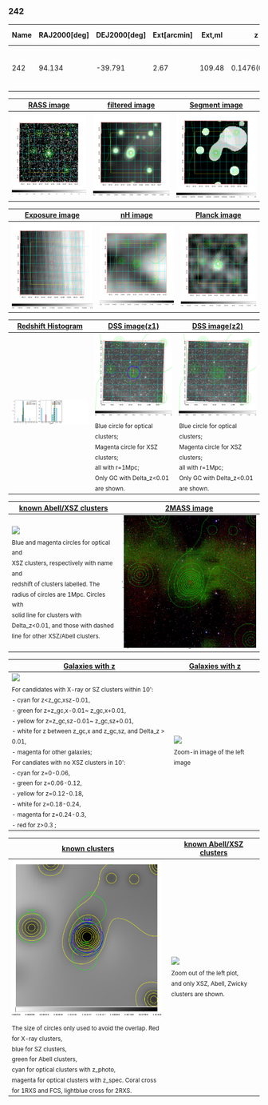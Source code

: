 <div STYLE="page-break-after: always;"></div>

### 242

|Name|RAJ2000[deg]|DEJ2000[deg] |Ext[arcmin]| Ext,ml | z | z_src| C|GC(XSZ,Delta_z<0.01)| GC(OPT,Delta_z<0.01)|GC| R_sig[arcmin] | R500[arcmin] | R500[Mpc]| CRsig[c/s] | CR500[c/s] |L500[1E44 erg/s]|F500[1E-12 erg/s/cm^2]| M500[1E14 Msun]|Tx[keV]|Cnt_sig|Beta|Rc[arcmin]|Comment|Alias|
|---|---|---|---|---|---|------|---|--------|---------|----------|---|---|---|---|---|---|---|---|---|---|---|---|---|---|
|242| 94.134| -39.791| 2.67| 109.48| 0.1476(0.007)| z1, z_xsz| B| MCXC, PSZ2, Tar| A, N, W| A, MCXC, N, PSZ2, Tar, W| 8.800| 7.016| 1.086| 0.233(0.032)| 0.226(0.031)| 2.411(0.134)| 4.103(0.228)| 4.20(0.11)| 5.44(0.09)| 212.9| 0.806(-0.112+0.120)| 3.333(-0.736+0.684)| -| k332|

|[RASS image](../image/242/242_img.pdf)|[filtered image](../image/242/242_fil.pdf)|[Segment image](../image/242/242_seg.pdf)|
|-------------------|--------------------|-------------------|
| <img src="../image/242/242_img.png" width="300">  | <img src="../image/242/242_fil.png" width="300">   | <img src="../image/242/242_seg.png" width="300">  |

|[Exposure image](../image/242/242_mex.pdf)| [nH image](../image/242/242_nh.pdf)| [Planck image](../image/242/242_p.pdf)|
|-------------------|--------------------|-------------------|
|<img src="../image/242/242_mex.png" width="300">   | <img src="../image/242/242_nh.png" width="300">    | <img src="../image/242/242_p.png" width="300"> |

|[Redshift Histogram](../image/242/242_zg.pdf) | [DSS image(z1)](../image/242/242_dss_z1.pdf)      |  [DSS image(z2)](../image/242/242_dss_z2.pdf)    |
|-------------------|--------------------|-------------------|
|<img src="../image/242/242_zg.png" width="300"> |<img src="../image/242/242_dss_z1.png" width="300"> <sub><br>Blue circle for optical clusters; <br>Magenta circle for XSZ clusters; <br>all with r=1Mpc; <br>Only GC with Delta_z<0.01 are shown. </sub>| <img src="../image/242/242_dss_z2.png" width="300"><sub><br>Blue circle for optical clusters; <br>Magenta circle for XSZ clusters; <br>all with r=1Mpc; <br>Only GC with Delta_z<0.01 are shown. </sub> |

|[known Abell/XSZ clusters](../image/242/242_m.pdf) | [2MASS image](../image/242/242_2mass.pdf)      |
|-------------------|-------------------|
|<img src=../image/242/242_m.png width="300"> <br><sub>Blue and magenta circles for optical and <br>XSZ clusters, respectively with name and <br>redshift of clusters labelled. The <br>radius of circles are 1Mpc. Circles with <br>solid line for clusters with <br>Delta_z<0.01, and those with dashed <br>line for other XSZ/Abell clusters.        </sub>|<img src="../image/242/242_2mass.png" width="300">  |

|[Galaxies with z](../image/242/242_opt_ned.pdf) |[Galaxies with z](../image/242/242_opt_ned_zoom.pdf) |
|-------------------|-------------------|
| <img src=../image/242/242_opt_ned.png width="300"> <br><sub> For candidates with X-ray or SZ clusters within 10': <br> - cyan for z<z_gc,xsz-0.01, <br> - green for z=z_gc,x-0.01~ z_gc,x+0.01, <br> - yellow for z=z_gc,sz-0.01~ z_gc,sz+0.01, <br> - white for z between z_gc,x and z_gc,sz, and Delta_z > 0.01, <br> - magenta for other galaxies; <br>For candiates with no XSZ clusters in 10': <br> - cyan for z=0-0.06, <br> - green for z=0.06-0.12, <br> - yellow for z=0.12-0.18, <br> - white for z=0.18-0.24, <br> - magenta for z=0.24-0.3, <br> - red for z>0.3 ;  </sub>|<img src=../image/242/242_opt_ned_zoom.png width="300">  <br><sub> Zoom-in image of the left image</sub>|

|[known clusters](../image/242/242_gc.pdf) |[known Abell/XSZ clusters](../image/242/242_gc_large.pdf) |
|-------------------|-------------------|
| <img src=../image/242/242_gc.png width="300"> <br><sub> The size of circles only used to avoid the overlap. Red for X-ray clusters, <br> blue for SZ clusters, <br> green for Abell clusters, <br> cyan for optical clusters with z_photo, <br> magenta for optical clusters with z_spec. Coral cross for 1RXS and FCS, lightblue cross for 2RXS. </sub>|<img src=../image/242/242_gc_large.png width="300"> <br><sub> Zoom out of the left plot, <br> and only XSZ, Abell, Zwicky clusters are shown. </sub> |



